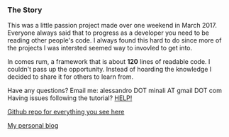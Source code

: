 ### The Story

This was a little passion project made over one weekend in March 2017. Everyone always said that to progress as a developer you need to be reading other people's code. I always found this hard to do since more of the projects I was intersted seemed way to invovled to get into.

In comes rum, a framework that is about **120** lines of readable code. I couldn't pass up the opportunity. Instead of hoarding the knowledge I decided to share it for others to learn from.

Have any questions? Email me: alessandro DOT minali AT gmail DOT com  
Having issues following the tutorial? [HELP!](/help)


[Github repo for everything you see here](https://github.com/AlessandroMinali/rye)


[My personal blog](packmule.ca)